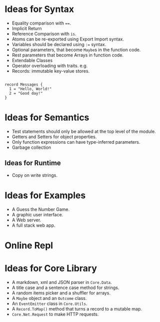 # Ideas for Syntax

-  Equality comparison with `==`.
-  Implicit Return
-  Reference Comparison with `is`.
-  Atoms can be re-exported using Export Import syntax.
-  Variables should be declared using `:=` syntax.
-  Optional parameters, that become `Maybe`s in the function code.
-  Rest parameters that become Arrays in function code.
-  Extendable Classes
-  Operator overloading with traits. e.g.
-  Records: immutable key-value stores.

```wrl

record Messages {
  1 = "Hello, World!"
  2 = "Good day!"
}

```

# Ideas for Semantics

-  Test statements should only be allowed at the top level of the module.
-  Getters and Setters for object properties.
-  Only function expressions can have type-inferred parameters.
-  Garbage collection

## Ideas for Runtime

-  Copy on write strings.

# Ideas for Examples

-  A Guess the Number Game.
-  A graphic user interface.
-  A Web server.
-  A full stack web app.

# Online Repl

# Ideas for Core Library

-  A markdown, xml and JSON parser in `Core.Data`.
-  A title case and a sentence case method for strings.
-  A random items picker and a shuffler for arrays.
-  A `Maybe` object and an `Outcome` class.
-  An `EventEmitter` class in `Core.Utils`.
-  A `Record.ToMap()` method that turns a record to a mutable map.
-  `Core.Net.Request` to make HTTP requests.
